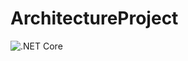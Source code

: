 # ArchitectureProject
![.NET Core](https://github.com/NoEducation/ArchitectureProject/workflows/.NET%20Core/badge.svg?branch=master)
